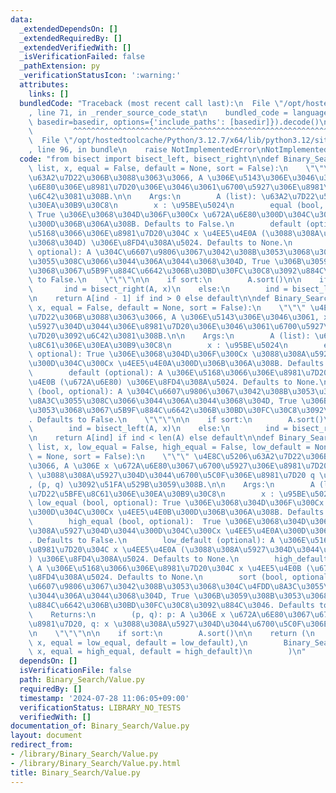 ```yaml
---
data:
  _extendedDependsOn: []
  _extendedRequiredBy: []
  _extendedVerifiedWith: []
  _isVerificationFailed: false
  _pathExtension: py
  _verificationStatusIcon: ':warning:'
  attributes:
    links: []
  bundledCode: "Traceback (most recent call last):\n  File \"/opt/hostedtoolcache/Python/3.12.7/x64/lib/python3.12/site-packages/onlinejudge_verify/documentation/build.py\"\
    , line 71, in _render_source_code_stat\n    bundled_code = language.bundle(stat.path,\
    \ basedir=basedir, options={'include_paths': [basedir]}).decode()\n          \
    \         ^^^^^^^^^^^^^^^^^^^^^^^^^^^^^^^^^^^^^^^^^^^^^^^^^^^^^^^^^^^^^^^^^^^^^^^^^^^^^^^^^\n\
    \  File \"/opt/hostedtoolcache/Python/3.12.7/x64/lib/python3.12/site-packages/onlinejudge_verify/languages/python.py\"\
    , line 96, in bundle\n    raise NotImplementedError\nNotImplementedError\n"
  code: "from bisect import bisect_left, bisect_right\n\ndef Binary_Search_Low_Value(A:\
    \ list, x, equal = False, default = None, sort = False):\n    \"\"\" \u4E8C\u5206\
    \u63A2\u7D22\u306B\u3088\u3063\u3066, A \u306E\u5143\u306E\u3046\u3061, x \u672A\
    \u6E80\u306E\u8981\u7D20\u306E\u3046\u3061\u6700\u5927\u306E\u8981\u7D20\u3092\
    \u6C42\u3081\u308B.\n\n    Args:\n        A (list): \u63A2\u7D22\u5BFE\u8C61\u306E\
    \u30EA\u30B9\u30C8\n        x : \u95BE\u5024\n        equal (bool, optional):\
    \ True \u306E\u3068\u304D\u306F\u300Cx \u672A\u6E80\u300D\u304C\u300Cx \u4EE5\u4E0B\
    \u300D\u306B\u306A\u308B. Defaults to False.\n        default (optional): A \u306E\
    \u5168\u3066\u306E\u8981\u7D20\u304C x \u4EE5\u4E0A (\u3088\u308A\u5927\u304D\u3044\
    \u3068\u304D) \u306E\u8FD4\u308A\u5024. Defaults to None.\n        sort (bool,\
    \ optional): A \u304C\u6607\u9806\u3067\u3042\u308B\u3053\u3068\u304C\u4FDD\u8A3C\
    \u3055\u308C\u3066\u3044\u306A\u3044\u3068\u304D, True \u306B\u3059\u308B\u3053\
    \u3068\u3067\u5B9F\u884C\u6642\u306B\u30BD\u30FC\u30C8\u3092\u884C\u3046. Defaults\
    \ to False.\n    \"\"\"\n\n    if sort:\n        A.sort()\n\n    if equal:\n \
    \       ind = bisect_right(A, x)\n    else:\n        ind = bisect_left(A, x)\n\
    \n    return A[ind - 1] if ind > 0 else default\n\ndef Binary_Search_High_Value(A,\
    \ x, equal = False, default = None, sort = False):\n    \"\"\" \u4E8C\u5206\u63A2\
    \u7D22\u306B\u3088\u3063\u3066, A \u306E\u5143\u306E\u3046\u3061, x \u3088\u308A\
    \u5927\u304D\u3044\u306E\u8981\u7D20\u306E\u3046\u3061\u6700\u5927\u306E\u8981\
    \u7D20\u3092\u6C42\u3081\u308B.\n\n    Args:\n        A (list): \u63A2\u7D22\u5BFE\
    \u8C61\u306E\u30EA\u30B9\u30C8\n        x : \u95BE\u5024\n        equal (bool,\
    \ optional): True \u306E\u3068\u304D\u306F\u300Cx \u3088\u308A\u5927\u304D\u3044\
    \u300D\u304C\u300Cx \u4EE5\u4E0A\u300D\u306B\u306A\u308B. Defaults to False.\n\
    \        default (optional): A \u306E\u5168\u3066\u306E\u8981\u7D20\u304C x \u4EE5\
    \u4E0B (\u672A\u6E80) \u306E\u8FD4\u308A\u5024. Defaults to None.\n        sort\
    \ (bool, optional): A \u304C\u6607\u9806\u3067\u3042\u308B\u3053\u3068\u304C\u4FDD\
    \u8A3C\u3055\u308C\u3066\u3044\u306A\u3044\u3068\u304D, True \u306B\u3059\u308B\
    \u3053\u3068\u3067\u5B9F\u884C\u6642\u306B\u30BD\u30FC\u30C8\u3092\u884C\u3046\
    . Defaults to False.\n    \"\"\"\n\n    if sort:\n        A.sort()\n\n    if equal:\n\
    \        ind = bisect_left(A, x)\n    else:\n        ind = bisect_right(A, x)\n\
    \n    return A[ind] if ind < len(A) else default\n\ndef Binary_Search_High_Low_Value(A:\
    \ list, x, low_equal = False, high_equal = False, low_default = None, high_default\
    \ = None, sort = False):\n    \"\"\" \u4E8C\u5206\u63A2\u7D22\u306B\u3088\u3063\
    \u3066, A \u306E x \u672A\u6E80\u3067\u6700\u5927\u306E\u8981\u7D20 p \u3068 x\
    \ \u3088\u308A\u5927\u304D\u3044\u6700\u5C0F\u306E\u8981\u7D20 q \u3092\u6C42\u3081\
    , (p, q) \u3092\u51FA\u529B\u3059\u308B.\n\n    Args:\n        A (list): \u635C\
    \u7D22\u5BFE\u8C61\u306E\u30EA\u30B9\u30C8\n        x : \u95BE\u5024\n       \
    \ low_equal (bool, optional): True \u306E\u3068\u304D\u306F\u300Cx \u672A\u6E80\
    \u300D\u304C\u300Cx \u4EE5\u4E0B\u300D\u306B\u306A\u308B. Defaults to False.\n\
    \        high_equal (bool, optional):  True \u306E\u3068\u304D\u306F\u300Cx \u3088\
    \u308A\u5927\u304D\u3044\u300D\u304C\u300Cx \u4EE5\u4E0A\u300D\u306B\u306A\u308B\
    . Defaults to False.\n        low_default (optional): A \u306E\u5168\u3066\u306E\
    \u8981\u7D20\u304C x \u4EE5\u4E0A (\u3088\u308A\u5927\u304D\u3044\u3068\u304D\
    ) \u306E\u8FD4\u308A\u5024. Defaults to None.\n        high_default (optional):\
    \ A \u306E\u5168\u3066\u306E\u8981\u7D20\u304C x \u4EE5\u4E0B (\u672A\u6E80) \u306E\
    \u8FD4\u308A\u5024. Defaults to None.\n        sort (bool, optional): A \u304C\
    \u6607\u9806\u3067\u3042\u308B\u3053\u3068\u304C\u4FDD\u8A3C\u3055\u308C\u3066\
    \u3044\u306A\u3044\u3068\u304D, True \u306B\u3059\u308B\u3053\u3068\u3067\u5B9F\
    \u884C\u6642\u306B\u30BD\u30FC\u30C8\u3092\u884C\u3046. Defaults to False.\n\n\
    \    Returns:\n        (p, q): p: A \u306E x \u672A\u6E80\u3067\u6700\u5927\u306E\
    \u8981\u7D20, q: x \u3088\u308A\u5927\u304D\u3044\u6700\u5C0F\u306E\u8981\u7D20\
    \n    \"\"\"\n\n    if sort:\n        A.sort()\n\n    return (\n        Binary_Search_Low_Value(A,\
    \ x, equal = low_equal, default = low_default),\n        Binary_Search_High_Value(A,\
    \ x, equal = high_equal, default = high_default)\n        )\n"
  dependsOn: []
  isVerificationFile: false
  path: Binary_Search/Value.py
  requiredBy: []
  timestamp: '2024-07-28 11:06:05+09:00'
  verificationStatus: LIBRARY_NO_TESTS
  verifiedWith: []
documentation_of: Binary_Search/Value.py
layout: document
redirect_from:
- /library/Binary_Search/Value.py
- /library/Binary_Search/Value.py.html
title: Binary_Search/Value.py
---
```

